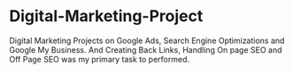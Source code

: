 # Digital-Marketing-Project

Digital Marketing Projects on Google Ads, Search Engine Optimizations and Google My Business. And Creating Back Links, Handling On page SEO and Off Page SEO was my primary task to performed.
